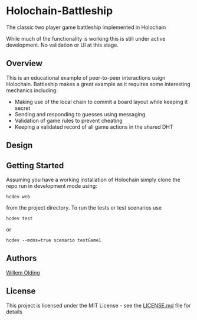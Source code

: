 # Holochain-Battleship

The classic two player game battleship implemented in Holochain

While much of the functionality is working this is still under active development. No validation or UI at this stage.

## Overview

This is an educational example of peer-to-peer interactions usign Holochain. Battleship makes a great example as it requires some interesting mechanics including:

- Making use of the local chain to commit a board layout while keeping it secret
- Sending and responding to guesses using messaging 
- Validation of game rules to prevent cheating
- Keeping a validated record of all game actions in the shared DHT

## Design



## Getting Started

Assuming you have a working installation of Holochain simply clone the repo run in development mode using:
```
hcdev web 
```
from the project directory. To run the tests or test scenarios use
```
hcdev test
```
or 
```
hcdev --mdns=true scenario testGame1
```
## Authors

[Willem Olding](https://github.com/willemolding)

## License

This project is licensed under the MIT License - see the [LICENSE.md](LICENSE.md) file for details
